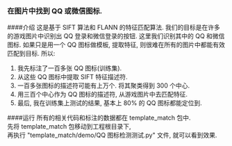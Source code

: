### 在图片中找到 QQ 或微信图标. 

####介绍
这是基于 SIFT 算法和 FLANN 的特征匹配算法. 
我们的目标是在许多的游戏图片中识别出 QQ 登录和微信登录的按钮. 
这里我们识别其中的 QQ  和微信图标. 
如果只是用一个 QQ 图标做模板, 提取特征, 则很难在所有的图片中都能有效匹配到目标. 
所以: 
1. 我先标注了一百多张 QQ 图标(训练集). 
2. 从这些 QQ 图标中提取 SIFT 特征描述符. 
3. 一百多张图标的描述符可能有上万个. 将其聚类得到 300 个中心.
4. 用三百个中心作为 QQ 图标的描述符, 从游戏图片中去匹配特征. 
5. 最后, 我在训练集上测试的结果, 基本上 80% 的 QQ 图标都能定位到. 

####运行
所有的相关代码和标注的数据都在 template_match 包中.  
先将 template_match 包移动到工程根目录下,  
再执行 "template_match/demo/QQ 图标检测测试.py" 文件, 就可以看到效果.  


